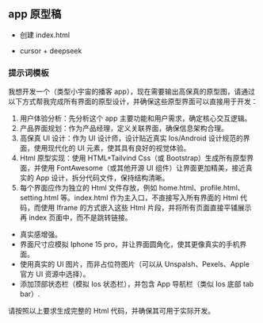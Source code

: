 ## app 原型稿

- 创建 index.html

- cursor + deepseek

### 提示词模板

我想开发一个（类型小宇宙的播客 app），现在需要输出高保真的原型图，请通过以下方式帮我完成所有界面的原型设计，并确保这些原型界面可以直接用于开发：

1. 用户体验分析：先分析这个 app 主要功能和用户需求，确定核心交互逻辑。
2. 产品界面规划：作为产品经理，定义关联界面，确保信息架构合理。
3. 高保真 UI 设计：作为 UI 设计师，设计贴近真实 Ios/Android 设计规范的界面，使用现代化的 UI 元素，使其具有良好的视觉体验。
4. Html 原型实现：使用 HTML+Tailvind Css（或 Bootstrap）生成所有原型界面，并使用 FontAwesome（或其他开源 UI 组件）让界面更加精美，接近真实的 App 设计，拆分代码文件，保持结构清晰。
5. 每个界面应作为独立的 Html 文件存放，例如 home.html、profile.html、setting.html 等。index.html 作为主入口，不直接写入所有界面的 Html 代码，而使用 Iframe 的方式嵌入这些 Html 片段，并将所有页面直接平铺展示再 index 页面中，而不是跳转链接。

- 真实感增强。
- 界面尺寸应模拟 Iphone 15 pro，并让界面圆角化，使其更像真实的手机界面。
- 使用真实的 UI 图片，而非占位符图片（可以从 Unspalsh、Pexels、Apple 官方 UI 资源中选择）。
- 添加顶部状态栏（模拟 Ios 状态栏），并包含 App 导航栏（类似 Ios 底部 tab bar）.

请按照以上要求生成完整的 Html 代码，并确保其可用于实际开发。
